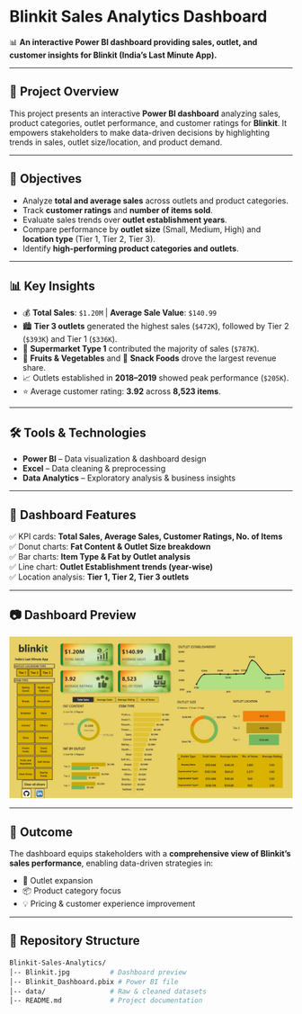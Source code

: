 # Blinkit Sales Analytics Dashboard  

📊 **An interactive Power BI dashboard providing sales, outlet, and customer insights for Blinkit (India’s Last Minute App).**  

---

## 🚀 Project Overview  
This project presents an interactive **Power BI dashboard** analyzing sales, product categories, outlet performance, and customer ratings for **Blinkit**. It empowers stakeholders to make data-driven decisions by highlighting trends in sales, outlet size/location, and product demand.  

---

## 🎯 Objectives  
- Analyze **total and average sales** across outlets and product categories.  
- Track **customer ratings** and **number of items sold**.  
- Evaluate sales trends over **outlet establishment years**.  
- Compare performance by **outlet size** (Small, Medium, High) and **location type** (Tier 1, Tier 2, Tier 3).  
- Identify **high-performing product categories and outlets**.  

---

## 📊 Key Insights  
- 💰 **Total Sales**: `$1.20M` | **Average Sale Value**: `$140.99`  
- 🏙️ **Tier 3 outlets** generated the highest sales (`$472K`), followed by Tier 2 (`$393K`) and Tier 1 (`$336K`).  
- 🏪 **Supermarket Type 1** contributed the majority of sales (`$787K`).  
- 🥦 **Fruits & Vegetables** and 🍪 **Snack Foods** drove the largest revenue share.  
- 📈 Outlets established in **2018–2019** showed peak performance (`$205K`).  
- ⭐ Average customer rating: **3.92** across **8,523 items**.  

---

## 🛠️ Tools & Technologies  
- **Power BI** – Data visualization & dashboard design  
- **Excel** – Data cleaning & preprocessing  
- **Data Analytics** – Exploratory analysis & business insights  

---

## 📂 Dashboard Features  
✅ KPI cards: **Total Sales, Average Sales, Customer Ratings, No. of Items**  
✅ Donut charts: **Fat Content & Outlet Size breakdown**  
✅ Bar charts: **Item Type & Fat by Outlet analysis**  
✅ Line chart: **Outlet Establishment trends (year-wise)**  
✅ Location analysis: **Tier 1, Tier 2, Tier 3 outlets**  

---

## 📷 Dashboard Preview  
![Blinkit Sales Dashboard](Blinkit.jpg)  

---

## 📌 Outcome  
The dashboard equips stakeholders with a **comprehensive view of Blinkit’s sales performance**, enabling data-driven strategies in:  
- 📍 Outlet expansion  
- 📦 Product category focus  
- 💡 Pricing & customer experience improvement  

---

## 🔗 Repository Structure  
```bash
Blinkit-Sales-Analytics/
│-- Blinkit.jpg          # Dashboard preview
│-- Blinkit_Dashboard.pbix # Power BI file
│-- data/                # Raw & cleaned datasets
│-- README.md            # Project documentation
